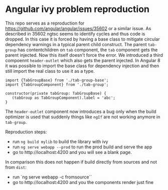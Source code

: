 # Angular ivy problem reproduction
This repo serves as a reproduction for https://github.com/angular/angular/issues/35602 or a similar issue.
As described in 35602 ngtsc seems to identify cycles and thus code is dropped.
In this case it is forced by having a base class to mitigate circular dependency warnings in a typical parent child construct.
The parent `tab-group` has contentchildren on `tab` component, the `tab` component gets the parent injected. Now this itself doesn't force the error.
We introduced a third compoennt `header-outlet` which also gets the parent injected.
In Angular 8 it was possible to import the base class for dependency injection and then still import the real class to use it as a type.
```
import {TabGroupBase} from './tab-group-base';
import {TabGroupComponent} from './tab-group';

constructor(private tabGroup: TabGroupBase) {
   (tabGroup as TabGroupComponent).label = 'abc';
}
```

The `header-outlet` component now introduces a bug only when the build optimizer is used that suddenly things like `ngIf` are not working anymore in `tab-group`.


Reproduction steps:
+ run `ng build mylib` to build the library with ivy
+ run `ng serve webapp --prod` to run the prod build and serve the app
+ go to http://localhost:4200 and you will see a blank page.

In comparison this does not happen if build directly from sources and not from `dist`:
+ run `ng serve webapp -c fromsource``
+ go to http://localhost:4200 and you the components render just fine